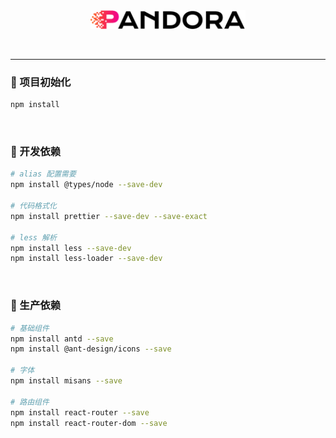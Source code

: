 <!--suppress HtmlDeprecatedAttribute -->
<div align="center">
  <img height="30" src="../src/assets/image/logo/logo.png"/>
</div>
<p align="center">
  <a>
    <img src="https://img.shields.io/badge/-React 18-blue?style=flat-square&logo=react&logoColor=white&link=mailto:ezops.cn@gmail.com" alt="">
  </a>
  <a>
    <img src="https://img.shields.io/badge/-Vite 5-green?style=flat-square&logo=vite&logoColor=white&link=mailto:ezops.cn@gmail.com" alt="">
  </a>
  <a>
    <img src="https://img.shields.io/badge/-Ant Design 5-ff4d4f?style=flat-square&logo=antdesign&logoColor=white" alt="">
  </a>
</p>

<hr>

### 🤖 项目初始化

```bash
npm install
```

<br>

### 🧬 开发依赖

```bash
# alias 配置需要
npm install @types/node --save-dev

# 代码格式化
npm install prettier --save-dev --save-exact

# less 解析
npm install less --save-dev
npm install less-loader --save-dev
```

<br>

### 🎉 生产依赖

```bash
# 基础组件
npm install antd --save
npm install @ant-design/icons --save

# 字体
npm install misans --save

# 路由组件
npm install react-router --save
npm install react-router-dom --save
```

